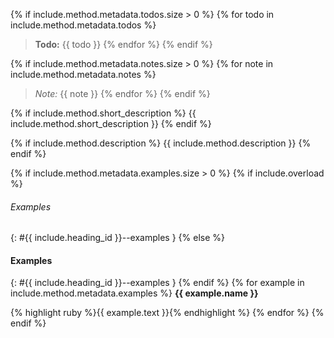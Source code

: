{% if include.method.metadata.todos.size > 0 %}
{% for todo in include.method.metadata.todos %}
> **Todo:** {{ todo }}
{% endfor %}
{% endif %}

{% if include.method.metadata.notes.size > 0 %}
{% for note in include.method.metadata.notes %}
> *Note:* {{ note }}
{% endfor %}
{% endif %}

{% if include.method.short_description %}
{{ include.method.short_description }}
{% endif %}

{% if include.method.description %}
{{ include.method.description }}
{% endif %}

{% if include.method.metadata.examples.size > 0 %}
{% if include.overload %}
###### Examples
{: #{{ include.heading_id }}--examples }
{% else %}
#### Examples
{: #{{ include.heading_id }}--examples }
{% endif %}
{% for example in include.method.metadata.examples %}
**{{ example.name }}**

{% highlight ruby %}{{ example.text }}{% endhighlight %}
{% endfor %}
{% endif %}
